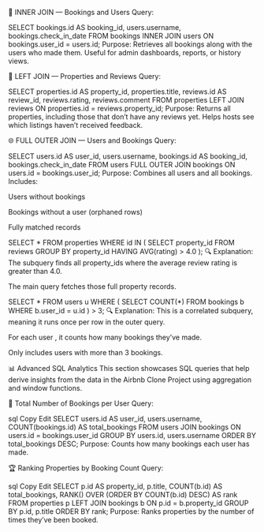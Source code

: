 🔗 INNER JOIN — Bookings and Users
Query:


SELECT bookings.id AS booking_id, users.username, bookings.check_in_date
FROM bookings
INNER JOIN users ON bookings.user_id = users.id;
Purpose:
Retrieves all bookings along with the users who made them. Useful for admin dashboards, reports, or history views.

🧩 LEFT JOIN — Properties and Reviews
Query:

SELECT 
  properties.id AS property_id,
  properties.title,
  reviews.id AS review_id,
  reviews.rating,
  reviews.comment
FROM 
  properties
LEFT JOIN reviews ON properties.id = reviews.property_id;
Purpose:
Returns all properties, including those that don’t have any reviews yet. Helps hosts see which listings haven’t received feedback.

🌐 FULL OUTER JOIN — Users and Bookings
Query:

SELECT 
  users.id AS user_id,
  users.username,
  bookings.id AS booking_id,
  bookings.check_in_date
FROM 
  users
FULL OUTER JOIN bookings ON users.id = bookings.user_id;
Purpose:
Combines all users and all bookings. Includes:

Users without bookings

Bookings without a user (orphaned rows)

Fully matched records


SELECT * 
FROM properties 
WHERE id IN (
    SELECT property_id 
    FROM reviews 
    GROUP BY property_id 
    HAVING AVG(rating) > 4.0
);
🔍 Explanation:
The subquery finds all property_ids where the average review rating is greater than 4.0.

The main query fetches those full property records.



SELECT * 
FROM users u
WHERE (
    SELECT COUNT(*) 
    FROM bookings b 
    WHERE b.user_id = u.id
) > 3;
🔍 Explanation:
This is a correlated subquery, meaning it runs once per row in the outer query.

For each user , it counts how many bookings they’ve made.

Only includes users with more than 3 bookings.


📊 Advanced SQL Analytics
This section showcases SQL queries that help derive insights from the data in the Airbnb Clone Project using aggregation and window functions.

🧮 Total Number of Bookings per User
Query:

sql
Copy
Edit
SELECT 
  users.id AS user_id,
  users.username,
  COUNT(bookings.id) AS total_bookings
FROM 
  users
JOIN 
  bookings ON users.id = bookings.user_id
GROUP BY 
  users.id, users.username
ORDER BY 
  total_bookings DESC;
Purpose:
Counts how many bookings each user has made.

🏆 Ranking Properties by Booking Count
Query:

sql
Copy
Edit
SELECT 
  p.id AS property_id,
  p.title,
  COUNT(b.id) AS total_bookings,
  RANK() OVER (ORDER BY COUNT(b.id) DESC) AS rank
FROM 
  properties p
LEFT JOIN 
  bookings b ON p.id = b.property_id
GROUP BY 
  p.id, p.title
ORDER BY 
  rank;
Purpose:
Ranks properties by the number of times they’ve been booked.
